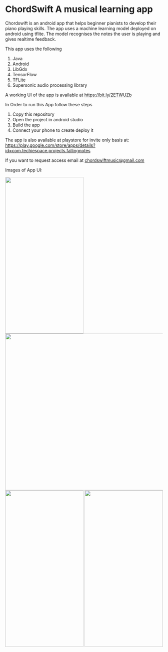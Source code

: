 # ChordSwift A musical learning app
Chordswift is an android app that helps beginner pianists to develop their piano playing skills. The app uses a machine learning model deployed on android using tflite. The model recognises the notes the user is playing and gives realtime feedback.

This app uses the following
1) Java
2) Android
3) LibGdx
4) TensorFlow
5) TFLite
6) Supersonic audio processing library

A working UI of the app is available at https://bit.ly/2ETWUZb

In Order to run this App follow these steps
1) Copy this repository 
2) Open the project in android studio
3) Build the app
4) Connect your phone to create deploy it

The app is also available at playstore for invite only basis at: https://play.google.com/store/apps/details?id=com.techiespace.projects.fallingnotes

If you want to request access email at <link>chordswiftmusic@gmail.com</link>

Images of App UI:

<img src="https://drive.google.com/uc?export=view&id=1fj1YjiKLAFopGsOTrWVM20goNp0abz9U" height="500" width="250">

<img src="https://drive.google.com/uc?export=view&id=1q617xWVY6El2F4SLViMAaS1zDtqYK0Ly" height="500" width="700">

<img src="https://drive.google.com/uc?export=view&id=1zlqHy0UFoakn-zLKsI1e8jbv69_IhbGi" height="500" width="250">

<img src="https://drive.google.com/uc?export=view&id=1OGQReDJkQZj0bb_fVM_yVJUvvsPKYXbg" height="500" width="250">

